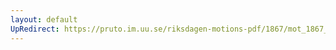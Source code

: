```yaml
---
layout: default
UpRedirect: https://pruto.im.uu.se/riksdagen-motions-pdf/1867/mot_1867__ak__222/mot_1867__ak__222-002.pdf
---
```

